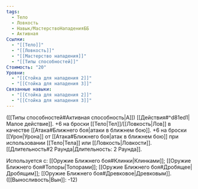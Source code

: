 ```yaml
---
tags:
  - Тело
  - Ловкость
  - Навык/МастерствоНападенияББ
  - Активная
Ссылки:
  - "[[Тело]]"
  - "[[Ловкость]]"
  - "[[Мастерство нападения]]"
  - "[[Типы способностей]]"
Стоимость: "20"
Уровни:
  - "[[Стойка для нападения 2]]"
  - "[[Стойка для нападения 3]]"
Связанные навыки:
  - "[[Стойка для нападения 2]]"
  - "[[Стойка для нападения 3]]"
---
```

([[Типы способностей#Активная способность|А]]) [[Действия#^d81ed1|Малое действие]]. +6 на броски [[Тело|Тел]]/[[Ловкость|Лов]] в качестве [[Атака#Ближнего боя|атаки в ближнем бою]]. +6 на броски  [[Урон|Урона]] от [[Атака#Ближнего боя|атак в ближнем бою]] при использовании [[Тело|Тела]] или [[Ловкость|Ловкости]]. [[Длительность#2 Раунда|Длительность: 2 Раунда]]. 

Используется с: [[Оружие Ближнего боя#Клинки|Клинками]]; [[Оружие Ближнего боя#Топоры|Топорами]]; [[Оружие Ближнего боя#Дробящее|Дробящим]]; [[Оружие Ближнего боя#Древковое|Древковым]]. ([[Выносливость|Вын]]: -12)